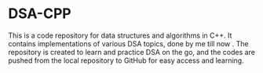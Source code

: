 # DSA-CPP
This is a code repository for data structures and algorithms in C++. It contains implementations of various DSA topics, done by me till now . The repository is created to learn and practice DSA on the go, and the codes are pushed from the local repository to GitHub for easy access and learning.
